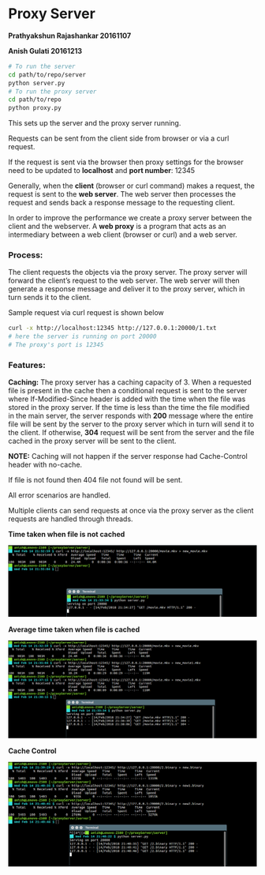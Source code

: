 # Proxy Server

**Prathyakshun Rajashankar 20161107**

**Anish Gulati                         20161213**

```bash
# To run the server
cd path/to/repo/server
python server.py	
# To run the proxy server
cd path/to/repo
python proxy.py
```

This sets up the server and the proxy server running.

Requests can be sent from the client side from browser or via a curl request.

If the request is sent via the browser then proxy settings for the browser need to be updated to **localhost** and **port number**: 12345

Generally, when the **client** (browser or curl command) makes a request, the request is sent to the **web server**. The web server then processes the request and sends back a response message to the requesting client.

In order to improve the performance we create a proxy server between the client and the webserver. 
A **web proxy** is a program that acts as an intermediary between a web client (browser or curl) and a web server.

### Process:

The client requests the objects via the proxy server. The proxy server will forward the client’s request to the web server. 
The web server will then generate a response message and deliver it to the proxy server, which in turn sends it to the client.

Sample request via curl request is shown below

```bash
curl -x http://localhost:12345 http://127.0.0.1:20000/1.txt
# here the server is running on port 20000
# The proxy's port is 12345
```

### Features:

**Caching:** The proxy server has a caching capacity of 3. When a requested file is present in the cache then a conditional request is sent to the server where If-Modified-Since header is added with the time when the file was stored in the  proxy server. If the time is less than the time the file modified in the main server, the server responds with **200**  message where the entire file will be sent by the server to the proxy server which in turn will send it to the client. If otherwise, **304** request will be sent from the server and the file cached in the proxy server will be sent to the  client.

**NOTE:** Caching will not happen if the server response had Cache-Control header with no-cache.

If file is not found then 404 file not found will be sent. 

All error scenarios are handled.

Multiple clients can send requests at once via the proxy server as the client requests are handled through threads.

**Time taken when file is not cached**

![Time Taken](images/withoutCache.png)

**Average time taken when file is cached**

![time taken](images/withCache.png)

**Cache Control**

![Cache Control](images/binaryFileSize.png)